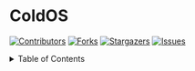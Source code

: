 # ColdOS
<div id="top"></div>
<!--
*** Thanks for checking out the Best-README-Template. If you have a suggestion
*** that would make this better, please fork the repo and create a pull request
*** or simply open an issue with the tag "enhancement".
*** Don't forget to give the project a star!
*** Thanks again! Now go create something AMAZING! :D
-->



<!-- PROJECT SHIELDS -->
<!--
*** I'm using markdown "reference style" links for readability.
*** Reference links are enclosed in brackets [ ] instead of parentheses ( ).
*** See the bottom of this document for the declaration of the reference variables
*** for contributors-url, forks-url, etc. This is an optional, concise syntax you may use.
*** https://www.markdownguide.org/basic-syntax/#reference-style-links
-->
[![Contributors][contributors-shield]][contributors-url]
[![Forks][forks-shield]][forks-url]
[![Stargazers][stars-shield]][stars-url]
[![Issues][issues-shield]][issues-url]








<!-- TABLE OF CONTENTS -->
<details>
  <summary>Table of Contents</summary>
  <ol>
    <li>
      <a href="#about-the-project">About The Project</a>
      <ul>
        <li><a href="#built-with">Built With</a></li>
      </ul>
    </li>
    <li>
      <a href="#getting-started">Getting Started</a>
      <ul>
        




<!-- ABOUT THE PROJECT -->
## About The Project
ColdOS is a Huge Toolbox and Designed Like a 80´s Operating System

<p align="right">(<a href="#top">back to top</a>)</p>



### Built With

* Python

<p align="right">(<a href="#top">back to top</a>)</p>



<!-- GETTING STARTED -->
## Getting Started




### Installation

1. Buy a LicenseKey on https://developing.sellix.io/
2. Clone the repo
   ```sh
   git clone https://github.com/LopeKinz/ColdOS.git
   ```
3. Install ColdOS
   ```sh
   python3 setup.py
   ```
4. Run ColdOS
   ```sh
   python3 main.py
   ```

<p align="right">(<a href="#top">back to top</a>)</p>



















<!-- MARKDOWN LINKS & IMAGES -->
<!-- https://www.markdownguide.org/basic-syntax/#reference-style-links -->
[contributors-shield]: https://img.shields.io/github/contributors/LopeKinz/ColdOS.svg?style=for-the-badge
[contributors-url]: https://github.com/LopeKinz/ColdOS/graphs/contributors
[forks-shield]: https://img.shields.io/github/forks/LopeKinz/ColdOS.svg?style=for-the-badge
[forks-url]: https://github.com/LopeKinz/ColdOS/network/members
[stars-shield]: https://img.shields.io/github/stars/LopeKinz/ColdOS.svg?style=for-the-badge
[stars-url]: https://github.com/LopeKinz/ColdOS/stargazers
[issues-shield]: https://img.shields.io/github/issues/LopeKinz/ColdOS.svg?style=for-the-badge
[issues-url]: https://github.com/LopeKinz/ColdOS/issues
[license-shield]: https://img.shields.io/github/license/LopeKinz/ColdOS.svg?style=for-the-badge
[license-url]: https://github.com/LopeKinz/ColdOS/blob/master/LICENSE.txt
[linkedin-shield]: https://img.shields.io/badge/-LinkedIn-black.svg?style=for-the-badge&logo=linkedin&colorB=555
[linkedin-url]: https://linkedin.com/in/linkedin_username
[product-screenshot]: images/screenshot.png
[Next.js]: https://img.shields.io/badge/next.js-000000?style=for-the-badge&logo=nextdotjs&logoColor=white
[Next-url]: https://nextjs.org/
[React.js]: https://img.shields.io/badge/React-20232A?style=for-the-badge&logo=react&logoColor=61DAFB
[React-url]: https://reactjs.org/
[Vue.js]: https://img.shields.io/badge/Vue.js-35495E?style=for-the-badge&logo=vuedotjs&logoColor=4FC08D
[Vue-url]: https://vuejs.org/
[Angular.io]: https://img.shields.io/badge/Angular-DD0031?style=for-the-badge&logo=angular&logoColor=white
[Angular-url]: https://angular.io/
[Svelte.dev]: https://img.shields.io/badge/Svelte-4A4A55?style=for-the-badge&logo=svelte&logoColor=FF3E00
[Svelte-url]: https://svelte.dev/
[Laravel.com]: https://img.shields.io/badge/Laravel-FF2D20?style=for-the-badge&logo=laravel&logoColor=white
[Laravel-url]: https://laravel.com
[Bootstrap.com]: https://img.shields.io/badge/Bootstrap-563D7C?style=for-the-badge&logo=bootstrap&logoColor=white
[Bootstrap-url]: https://getbootstrap.com
[JQuery.com]: https://img.shields.io/badge/jQuery-0769AD?style=for-the-badge&logo=jquery&logoColor=white
[JQuery-url]: https://jquery.com 
